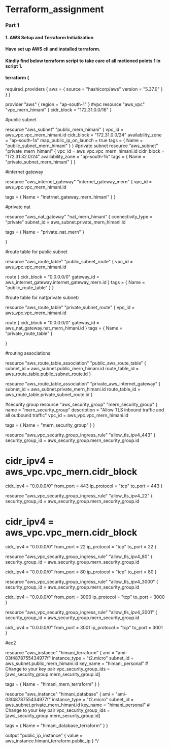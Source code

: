 # Terraform_assignment
### Part 1
#### 1. AWS Setup and Terraform Initialization
#### Have set up AWS cli and installed terraform.
#### Kindly find below terraform script to take care of all metioned points 1 in script 1.
#### terraform {
  required_providers {
    aws = {
      source = "hashicorp/aws"
      version = "5.37.0"
    }
  }
}

provider "aws" {
  region = "ap-south-1" 
}
#vpc
resource "aws_vpc" "vpc_mern_himani" {
  cidr_block = "172.31.0.0/16"
}

#public subnet

resource "aws_subnet" "public_mern_himani" {
  vpc_id     = aws_vpc.vpc_mern_himani.id
  cidr_block = "172.31.0.0/24"
  availability_zone  = "ap-south-1a"
  map_public_ip_on_launch = true
  tags = {
    Name = "public_subnet_mern_himani"
  }
}
#private subnet
resource "aws_subnet" "private_mern_himani" {
  vpc_id     = aws_vpc.vpc_mern_himani.id
  cidr_block = "172.31.32.0/24"
  availability_zone = "ap-south-1b"
  tags = {
    Name = "private_subnet_mern_himani"
  }
}

#internet gateway

resource "aws_internet_gateway" "internet_gateway_mern" {
  vpc_id = aws_vpc.vpc_mern_himani.id

  tags = {
    Name = "inetrnet_gateway_mern_himani"
  }
}

#private nat

resource "aws_nat_gateway" "nat_mern_himani" {
  connectivity_type = "private"
  subnet_id         = aws_subnet.private_mern_himani.id
  
  tags = {
    Name = "private_nat_mern"
  }

}

#route table for public subnet

resource "aws_route_table" "public_subnet_route" {
  vpc_id = aws_vpc.vpc_mern_himani.id

  route {
    cidr_block = "0.0.0.0/0"
    gateway_id = aws_internet_gateway.internet_gateway_mern.id
  }
  tags = {
    Name = "public_route_table"
  }
}

#route table for nat(private subnet)

resource "aws_route_table" "private_subnet_route" {
  vpc_id = aws_vpc.vpc_mern_himani.id

  route {
    cidr_block = "0.0.0.0/0"
    gateway_id = aws_nat_gateway.nat_mern_himani.id
  }
  tags = {
    Name = "private_route_table"
  }

}


#routing associations

resource "aws_route_table_association" "public_aws_route_table" {
  subnet_id      = aws_subnet.public_mern_himani.id
  route_table_id = aws_route_table.public_subnet_route.id
}

resource "aws_route_table_association" "private_aws_internet_gateway" {
  subnet_id      = aws_subnet.private_mern_himani.id
  route_table_id = aws_route_table.private_subnet_route.id
}

#security group
resource "aws_security_group" "mern_security_group" {
  name        = "mern_security_group"
  description = "Allow TLS inbound traffic and all outbound traffic"
  vpc_id      = aws_vpc.vpc_mern_himani.id

  tags = {
    Name = "mern_security_group"
  }
}

resource "aws_vpc_security_group_ingress_rule" "allow_tls_ipv4_443" {
  security_group_id = aws_security_group.mern_security_group.id
#   cidr_ipv4         = aws_vpc.vpc_mern.cidr_block
  cidr_ipv4 = "0.0.0.0/0"
  from_port         = 443
  ip_protocol       = "tcp"
  to_port           = 443
}

resource "aws_vpc_security_group_ingress_rule" "allow_tls_ipv4_22" {
  security_group_id = aws_security_group.mern_security_group.id
#   cidr_ipv4         = aws_vpc.vpc_mern.cidr_block
  cidr_ipv4 = "0.0.0.0/0"
  from_port         = 22
  ip_protocol       = "tcp"
  to_port           = 22
}

resource "aws_vpc_security_group_ingress_rule" "allow_tls_ipv4_80" {
  security_group_id = aws_security_group.mern_security_group.id

  cidr_ipv4 = "0.0.0.0/0"
  from_port         = 80
  ip_protocol       = "tcp"
  to_port           = 80
}

resource "aws_vpc_security_group_ingress_rule" "allow_tls_ipv4_3000" {
  security_group_id = aws_security_group.mern_security_group.id

  cidr_ipv4 = "0.0.0.0/0"
  from_port         = 3000
  ip_protocol       = "tcp"
  to_port           = 3000
}

resource "aws_vpc_security_group_ingress_rule" "allow_tls_ipv4_3001" {
  security_group_id = aws_security_group.mern_security_group.id

  cidr_ipv4 = "0.0.0.0/0"
  from_port         = 3001
  ip_protocol       = "tcp"
  to_port           = 3001
}

#ec2

resource "aws_instance" "himani_terraform" {
  ami           = "ami-03f4878755434977f"
  instance_type = "t2.micro"
  subnet_id       = aws_subnet.public_mern_himani.id
  key_name        = "himani_personal"  # Change to your key pair
  vpc_security_group_ids  = [aws_security_group.mern_security_group.id]


  tags = {
    Name = "himani_mern_terraform"
  }
}

resource "aws_instance" "himani_database" {
  ami           = "ami-03f4878755434977f"
  instance_type = "t2.micro"
  subnet_id       = aws_subnet.private_mern_himani.id
  key_name        = "himani_personal"  # Change to your key pair
  vpc_security_group_ids  = [aws_security_group.mern_security_group.id]


  tags = {
    Name = "himani_database_terraform"
  }
}

output "public_ip_instance" {
    value = aws_instance.himani_terraform.public_ip
} */


